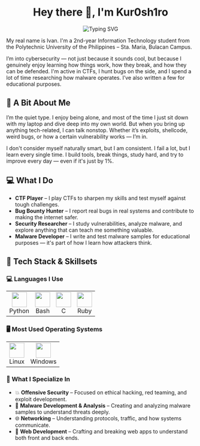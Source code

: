 <h1 align="center">Hey there 👋, I'm Kur0sh1ro</h1>
<p align="center">
  <img src="https://readme-typing-svg.herokuapp.com?font=Fira+Code&size=22&pause=1000&center=true&vCenter=true&width=700&lines=Cybersecurity+Enthusiast+%F0%9F%94%90;Malware+Developer+%F0%9F%92%BB;Bug+Bounty+Hunter+%F0%9F%90%9B;CTF+Player+%F0%9F%94%A5;BSIT+Student+@+PUP+Sta.+Maria" alt="Typing SVG" />
</p>

<p>
  My real name is Ivan. I'm a 2nd-year Information Technology student from the Polytechnic University of the Philippines – Sta. Maria, Bulacan Campus.
</p>

<p>
  I’m into cybersecurity — not just because it sounds cool, but because I genuinely enjoy learning how things work, how they break, and how they can be defended. I'm active in CTFs, I hunt bugs on the side, and I spend a lot of time researching how malware operates. I’ve also written a few for educational purposes.
</p>

<h2>🧠 A Bit About Me</h2>

<p>
  I’m the quiet type. I enjoy being alone, and most of the time I just sit down with my laptop and dive deep into my own world. But when you bring up anything tech-related, I can talk nonstop. Whether it’s exploits, shellcode, weird bugs, or how a certain vulnerability works — I’m in.
</p>

<p>
  I don't consider myself naturally smart, but I am consistent. I fail a lot, but I learn every single time. I build tools, break things, study hard, and try to improve every day — even if it's just by 1%.
</p>

<h2>💻 What I Do</h2>

<ul>
  <li><strong>CTF Player</strong> – I play CTFs to sharpen my skills and test myself against tough challenges.</li>
  <li><strong>Bug Bounty Hunter</strong> – I report real bugs in real systems and contribute to making the internet safer.</li>
  <li><strong>Security Researcher</strong> – I study vulnerabilities, analyze malware, and explore anything that can teach me something valuable.</li>
  <li><strong>Malware Developer</strong> – I write and test malware samples for educational purposes — it's part of how I learn how attackers think.</li>
</ul>

<h2>🧠 Tech Stack & Skillsets</h2>

<h3>💻 Languages I Use</h3>
<table>
  <tr>
    <td align="center">
      <img src="https://cdn.jsdelivr.net/gh/devicons/devicon/icons/python/python-original.svg" width="40" /><br>Python
    </td>
    <td align="center">
      <img src="https://cdn.jsdelivr.net/gh/devicons/devicon/icons/bash/bash-original.svg" width="40" /><br>Bash
    </td>
    <td align="center">
      <img src="https://cdn.jsdelivr.net/gh/devicons/devicon/icons/c/c-original.svg" width="40" /><br>C
    </td>
    <td align="center">
      <img src="https://cdn.jsdelivr.net/gh/devicons/devicon/icons/ruby/ruby-original.svg" width="40" /><br>Ruby
    </td>
  </tr>
</table>

<h3>🖥️ Most Used Operating Systems</h3>
<table>
  <tr>
    <td align="center">
      <img src="https://cdn.jsdelivr.net/gh/devicons/devicon/icons/linux/linux-original.svg" width="40" /><br>Linux
    </td>
    <td align="center">
      <img src="https://cdn.jsdelivr.net/gh/devicons/devicon/icons/windows8/windows8-original.svg" width="40" /><br>Windows
    </td>
  </tr>
</table>

<h3>🧪 What I Specialize In</h3>
<ul>
  <li>💥 <strong>Offensive Security</strong> – Focused on ethical hacking, red teaming, and exploit development.</li>
  <li>🦠 <strong>Malware Development & Analysis</strong> – Creating and analyzing malware samples to understand threats deeply.</li>
  <li>🌐 <strong>Networking</strong> – Understanding protocols, traffic, and how systems communicate.</li>
  <li>🧱 <strong>Web Development</strong> – Crafting and breaking web apps to understand both front and back ends.</li>
</ul>
